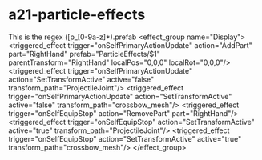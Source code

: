 # a21-particle-effects
 
This is the regex
([p_[0-9a-z]*).prefab
<item name="vuxParticle-$1">
			<property name="Extends" value="vuxParticleMaster" param1="DescriptionKey"/>
			<effect_group name="Display">
				<triggered_effect trigger="onSelfPrimaryActionUpdate" action="AddPart" part="RightHand" prefab="ParticleEffects/$1" parentTransform="RightHand" localPos="0,0,0" localRot="0,0,0"/>
				<triggered_effect trigger="onSelfPrimaryActionUpdate" action="SetTransformActive" active="false" transform_path="ProjectileJoint"/>
				<triggered_effect trigger="onSelfPrimaryActionUpdate" action="SetTransformActive" active="false" transform_path="crossbow_mesh"/>
				<triggered_effect trigger="onSelfEquipStop" action="RemovePart" part="RightHand"/>
				<triggered_effect trigger="onSelfEquipStop" action="SetTransformActive" active="true" transform_path="ProjectileJoint"/>
				<triggered_effect trigger="onSelfEquipStop" action="SetTransformActive" active="true" transform_path="crossbow_mesh"/>
			</effect_group>
		</item>
